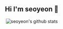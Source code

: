 <!--
<div align=center> 

![header](https://capsule-render.vercel.app/api?type=waving&color=F3F4A9&text=✨%20Hi,%20I'm%20Seoyeon%20Lee%20✨%20&height=300&fontSize=50&animation=scaleIn)
  </div>
  


[![Solved.ac프로필](http://mazassumnida.wtf/api/v2/generate_badge?boj=syeoni1128)](https://solved.ac/syeoni1128)


![footer](https://capsule-render.vercel.app/api?type=waving&color=F3F4A9&height=200&section=footer)
</div>

-->
<div align=center>

## Hi I'm seoyeon 🐰

<!--
### <div align=center> 🎈 Me 🎈
  <div align=center><a href="https://www.instagram.com/ynosoe_/"><img src="https://img.shields.io/badge/instagram-E4405F?style=flat-square&logo=instagram&logoColor=white"/></a>
<img src="https://img.shields.io/badge/lsy021128@naver.com-03C75A?style=flat-square&logo=naver&logoColor=white"/>
<a href="https://velog.io/@neoyoes" target="_blank"><img src="https://img.shields.io/badge/Velog-20c997?style=flat-square&logo=Vimeo&logoColor=white"/></a>


### <div align=center>🛠️ Tech Stack 🛠️
<div align=center>Techs that I've used at least once </div>  
<div align=center> <img src="https://img.shields.io/badge/Python-3766AB?style=flat-square&logo=Python&logoColor=white"/></a> &nbsp;
<img src="https://img.shields.io/badge/C-A8B9CC?style=flat-square&logo=C&logoColor=white"/></a> &nbsp;
<img src="https://img.shields.io/badge/HTML5-E34F26?style=flat-square&logo=HTML5&logoColor=white"/></a> &nbsp
<img src="https://img.shields.io/badge/CSS3-1572B6?style=flat-square&logo=CSS3&logoColor=white"/></a> &nbsp  </div>
<img src="https://img.shields.io/badge/javascript-F7DF1E?style=flat-square&logo=javascript&logoColor=white"/></a> &nbsp
<img src="https://img.shields.io/badge/bootstrap-7952B3?style=flat-square&logo=bootstrap&logoColor=white"/></a> &nbsp
<img src="https://img.shields.io/badge/react-61DAFB?style=flat-square&logo=react&logoColor=white"/></a> &nbsp
-->
    
<div align=center>

![seoyeon's github stats](https://github-readme-stats.vercel.app/api?username=noeyoes&show_icons=true)
